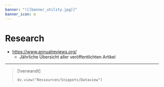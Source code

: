 ```yaml
---
banner: "![[banner_utility.jpg]]"
banner_icon: ⚙️
---
```


# Research

- https://www.annualreviews.org/
	- Jährliche Übersicht aller veröffentlichten Artikel

---

> [!verwandt]
> ```dataviewjs
> dv.view("Ressourcen/Snippets/Dataview")
> ```